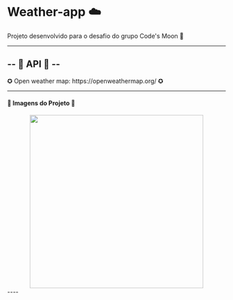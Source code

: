 # Weather-app ☁️ 

Projeto desenvolvido para o desafio do grupo Code's Moon 🚀

----
-- 🚧  API 🚧 --
----

<p> ✪ Open weather map: https://openweathermap.org/ ✪ </p>

----
<h4>🚀 Imagens do Projeto 🚀</h4>
<div align="center">
    <img src="https://media.discordapp.net/attachments/734097146420265013/764158643582140457/unknown.png?width=828&height=466" width="400px"</img> 
</div>
----
